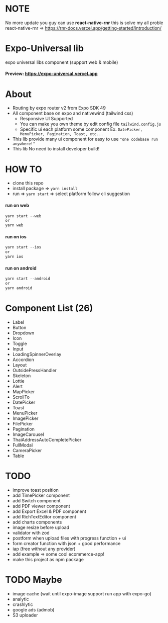# NOTE
No more update you guy can use **react-native-rnr** this is solve my all proble <br />
react-native-rnr => https://rnr-docs.vercel.app/getting-started/introduction/

# Expo-Universal lib
expo universal libs component (support web &amp; mobile)

#### Preview: https://expo-universal.vercel.app

# About

- Routing by expo router v2 from Expo SDK 49
- All component base on expo and nativewind (tailwind css)
  - Responsive UI Supported
  - You can make you own theme by edit config file `tailwind.config.js`
  - Specific ui each platform some component Ex. `DatePicker, MenuPicker, Pagination, Toast, etc...`
- This lib provide many ui component for easy to use `"one codebase run anywhere!"`
- This lib No need to install developer build!

# HOW TO
  - clone this repo
  - install package => `yarn install`
  - run => `yarn start` => select platform follow cli suggestion
    
  #### run on web
  ```javascript
  yarn start --web
  or
  yarn web
  ```

  #### run on ios
  ```javascript
  yarn start --ios
  or
  yarn ios
  ```

  #### run on android
  ```javascript
  yarn start --android
  or
  yarn android
  ```

# Component List (26)

  - Label
  - Button
  - Dropdown
  - Icon
  - Toggle
  - Input
  - LoadingSpinnerOverlay
  - Accordion
  - Layout
  - OutsidePressHandler
  - Skeleton
  - Lottie
  - Alert
  - MapPicker
  - ScrollTo
  - DatePicker
  - Toast
  - MenuPicker
  - ImagePicker
  - FilePicker
  - Pagination
  - ImageCarousel
  - ThaiAddressAutoCompletePicker
  - FullModal
  - CameraPicker
  - Table

# TODO

  - improve toast position
  - add TimePicker component
  - add Switch component
  - add PDF viewer component
  - add Export Excel & PDF component
  - add RichTextEditor component
  - add charts components
  - image resize before upload
  - validator with zod
  - postform when upload files with progress function + ui
  - form creator function with json + good performance
  - iap (free without any provider)
  - add example => some cool ecommerce-app!
  - make this project as npm package

# TODO Maybe

  - image cache (wait until expo-image support run app with expo-go)
  - analytic
  - crashlytic
  - google ads (admob)
  - S3 uploader
